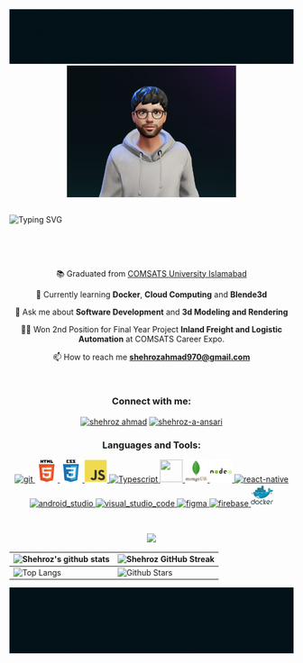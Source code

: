 
<!-- GIT HEADER -->
<img src="https://github.com/AnderMendoza/AnderMendoza/blob/main/assets/banner-header.gif">

<div align="center" >
<img align="center" width="300"  src="https://github.com/Shehroz-Ahmad12/Shehroz-Ahmad12/blob/main/assets/me.png">
  <br>
<br>

</div>

<!-- TYPING DATA -->
![Typing SVG](https://readme-typing-svg.herokuapp.com/?color=02D9F7FF&size=35&center=true&vCenter=true&width=1000&lines=Greeting+Fellow+Developer+👋;I'm+Shehroz+Ahmad;I'm+from+Pakistan;I'm+23+years+old;Welcome!)

  <br>
  <br>

<div align="center" style="margin-top: 30px;" >
  
  📚 Graduated from [COMSATS University Islamabad](https://www.comsats.edu.pk/)
  
  🌱 Currently learning **Docker**, **Cloud Computing** and **Blende3d**

💬 Ask me about **Software Development** and **3d Modeling and Rendering**

👩‍💻 Won 2nd Position for Final Year Project **Inland Freight and Logistic Automation** at COMSATS Career Expo.

📫 How to reach me **shehrozahmad970@gmail.com**

</div>
<br>

<h3 align="center">Connect with me:</h3>
<p align="center">
<a href="https://www.linkedin.com/in/shehroz-ahmad-b67335192/" target="blank"><img align="center" src="https://raw.githubusercontent.com/rahuldkjain/github-profile-readme-generator/master/src/images/icons/Social/linked-in-alt.svg" alt="shehroz ahmad" height="30" width="40" /></a>
<a href="https://instagram.com/shehroz-a-ansari" target="blank"><img align="center" src="https://raw.githubusercontent.com/rahuldkjain/github-profile-readme-generator/master/src/images/icons/Social/instagram.svg" alt="shehroz-a-ansari" height="30" width="40" /></a>
</p>

<!-- Languages -->
<h3 align="center">Languages and Tools:</h3>

<p align="center">
  <a href="https://git-scm.com/" target="_blank" rel="noreferrer"> <img src="https://www.vectorlogo.zone/logos/git-scm/git-scm-icon.svg" alt="git" width="40" height="40"/> </a>  <a href="https://www.w3.org/html/" target="_blank" rel="noreferrer"> <img src="https://raw.githubusercontent.com/devicons/devicon/master/icons/html5/html5-original-wordmark.svg" alt="html5" width="40" height="40"/> </a>  <a href="https://www.w3schools.com/css/" target="_blank" rel="noreferrer"> <img src="https://raw.githubusercontent.com/devicons/devicon/master/icons/css3/css3-original-wordmark.svg" alt="css3" width="40" height="40"/> </a>   <a href="https://developer.mozilla.org/en-US/docs/Web/JavaScript" target="_blank" rel="noreferrer"> <img src="https://raw.githubusercontent.com/devicons/devicon/master/icons/javascript/javascript-original.svg" alt="javascript" width="40" height="40"/> </a>
  <a href= "https://www.typescriptlang.org/"> <img width ='40px' height="40" alt='Typescript' src ='https://cdn.worldvectorlogo.com/logos/typescript-2.svg'> </a>
  <a href= https://github.com/Aditya664?tab=repositories&q=&type=&language=reactjs&sort= > <img width ='40px' height="40" src ='https://raw.githubusercontent.com/rahulbanerjee26/githubAboutMeGenerator/main/icons/reactjs.svg'> </a>
  <a href="https://www.mongodb.com/" target="_blank" rel="noreferrer"> <img src="https://raw.githubusercontent.com/devicons/devicon/master/icons/mongodb/mongodb-original-wordmark.svg" alt="mongodb" width="40" height="40"/> </a> 
  <a href="https://nodejs.org" target="_blank" rel="noreferrer"> <img src="https://raw.githubusercontent.com/devicons/devicon/master/icons/nodejs/nodejs-original-wordmark.svg" alt="nodejs" width="40" height="40"/> </a> <a href="https://reactnative.dev" target="_blank" rel="noreferrer"> <img src="https://cdn.worldvectorlogo.com/logos/react-native-1.svg" alt="react-native" width="40" height="40"/> </a>   <a href="https://developer.android.com/studio" target="_blank" rel="noreferrer"> <img src="https://1.bp.blogspot.com/-LgTa-xDiknI/X4EflN56boI/AAAAAAAAPuk/24YyKnqiGkwRS9-_9suPKkfsAwO4wHYEgCLcBGAsYHQ/s0/image9.png" alt="android_studio" width="40" height="40"/> </a>  <a href="https://code.visualstudio.com/" target="_blank" rel="noreferrer"> <img src="https://upload.wikimedia.org/wikipedia/commons/thumb/9/9a/Visual_Studio_Code_1.35_icon.svg/2048px-Visual_Studio_Code_1.35_icon.svg.png" alt="visual_studio_code" width="40" height="40"/> </a>  <a href="https://www.figma.com/" target="_blank" rel="noreferrer"> <img src="https://www.vectorlogo.zone/logos/figma/figma-icon.svg" alt="figma" width="40" height="40"/> </a>  <a href="https://firebase.google.com/" target="_blank" rel="noreferrer"> <img src="https://www.vectorlogo.zone/logos/firebase/firebase-icon.svg" alt="firebase" width="40" height="40"/> </a>  <a href="https://www.docker.com/" target="_blank" rel="noreferrer"> <img src="https://raw.githubusercontent.com/devicons/devicon/master/icons/docker/docker-original-wordmark.svg" alt="docker" width="40" height="40"/> </a> 
</p>
<br>



<p align="center">
 <img  src="https://github-readme-streak-stats.herokuapp.com?user=Shehroz-Ahmad12&theme=radical&hide_border=true"
</p>

  
  | ![Shehroz's github stats](https://github-readme-stats.vercel.app/api?username=Shehroz-Ahmad12&show_icons=true&theme=radical)             | ![Shehroz GitHub Streak](https://github-readme-streak-stats.herokuapp.com/?user=Shehroz-Ahmad12&theme=radical)                                                                                                           |
| --------------------------------------------------------------------------------------------------------------------------------- | ----------------------------------------------------------------------------------------------------------------------------------------------------------------------------------------------------------------- |
| ![Top Langs](https://github-readme-stats.vercel.app/api/top-langs/?username=Shehroz-Ahmad12&langs_count=8&theme=radical&layout=compact) | ![Github Stars](https://github-readme-stats.vercel.app/api?username=Shehroz-Ahmad12&show_icons=true&locale=en&count_private=true&hide_rank=true&custom_title=My%20GitHub%20Stats&disable_animations=true&theme=radical) |


<img src="https://github.com/AnderMendoza/AnderMendoza/raw/main/assets/banner-footer.gif">
